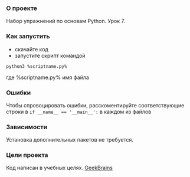 ### О проекте
Набор упражнений по основам Python. Урок 7.

### Как запустить
- скачайте код
- запустите скрипт командой
```
python3 %scriptname.py%
```
где %scriptname.py% имя файла


### Ошибки

Чтобы спровоцировать ошибки, расскоментируйте соответствующие строки в `if __name__ == '__main__':` в каждом из файлов

### Зависимости
Установка дополнительных пакетов не требуется.
### Цели проекта
Код написан в учебных целях. [GeekBrains](https://geekbrains.ru/)